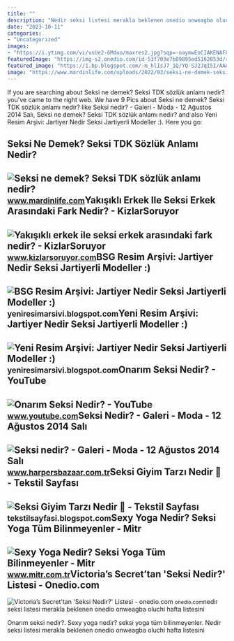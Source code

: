 ```yaml
---
title: ""
description: "Nedir seksi listesi merakla beklenen onedio onweagba oluchi hafta listesini"
date: "2023-10-11"
categories:
- "Uncategorized"
images:
- "https://i.ytimg.com/vi/vsUe2-6Mduo/maxres2.jpg?sqp=-oaymwEoCIAKENAF8quKqQMcGADwAQH4AbYIgAKAD4oCDAgAEAEYZSBXKEswDw==&amp;rs=AOn4CLCTKhW5aOp979ebjA6SE5pK8c7L2A"
featuredImage: "https://img-s2.onedio.com/id-53f703e7b89895ed5162853d/rev-0/bound/w-800/s-46cf6f977428fa300335562e1845a49cbd138497.jpg"
featured_image: "https://1.bp.blogspot.com/-m_hlIsJ7_1Q/YQ-SJ2JqI5I/AAAAAAAAJZc/AcRdpBq0uC8CKTNZbAzm9Wp6H0G-29_AwCLcBGAsYHQ/s1999/seksi-tarz-nedir.jpg"
image: "https://www.mardinlife.com/uploads/2022/03/seksi-ne-demek-seksi-tdk-sozluk-anlami-nedir-170239.jpg"
---
```


If you are searching about Seksi ne demek? Seksi TDK sözlük anlamı nedir? you've came to the right web. We have 9 Pics about Seksi ne demek? Seksi TDK sözlük anlamı nedir? like Seksi nedir? - Galeri - Moda - 12 Ağustos 2014 Salı, Seksi ne demek? Seksi TDK sözlük anlamı nedir? and also Yeni Resim Arşivi: Jartiyer Nedir Seksi Jartiyerli Modeller :). Here you go:

Seksi Ne Demek? Seksi TDK Sözlük Anlamı Nedir?
----------------------------------------------

 ![Seksi ne demek? Seksi TDK sözlük anlamı nedir?](https://www.mardinlife.com/uploads/2022/03/seksi-ne-demek-seksi-tdk-sozluk-anlami-nedir-170239.jpg) <small>www.mardinlife.com</small>Yakışıklı Erkek Ile Seksi Erkek Arasındaki Fark Nedir? - KizlarSoruyor
----------------------------------------------------------------------

 ![Yakışıklı erkek ile seksi erkek arasındaki fark nedir? - KizlarSoruyor](https://cf.kizlarsoruyor.com/q7994842/0b216c4c-4bf0-4f1c-99c3-3d36c9d71b2f.jpg) <small>www.kizlarsoruyor.com</small>BSG Resim Arşivi: Jartiyer Nedir Seksi Jartiyerli Modeller :)
-------------------------------------------------------------

 ![BSG Resim Arşivi: Jartiyer Nedir Seksi Jartiyerli Modeller :)](https://4.bp.blogspot.com/-ktwiQUdMK0c/WJb7Ec7T_oI/AAAAAAAALo4/4UIP6CCx0ekVWcI4gUeXZLaS0nJZj3GhQCLcB/s640/bsg-jartiyer-kizlar-jartiyerli-bayan-sexy-seks-seksi-jartiyerliler-kadin-ic-giyim-fantezi-fantazi%2B%252852%2529.jpg) <small>yeniresimarsivi.blogspot.com</small>Yeni Resim Arşivi: Jartiyer Nedir Seksi Jartiyerli Modeller :)
--------------------------------------------------------------

 ![Yeni Resim Arşivi: Jartiyer Nedir Seksi Jartiyerli Modeller :)](https://4.bp.blogspot.com/-bpH6he_raso/Vz9-_-64XuI/AAAAAAAAA0Q/sVEPs6O34OcBpDYuJ5dvmkNVeA-Z_bF4wCLcB/s1600/0037620_nurteks-2425-dolgulu-jartiyer-takim.jpeg) <small>yeniresimarsivi.blogspot.com</small>Onarım Seksi Nedir? - YouTube
-----------------------------

 ![Onarım Seksi Nedir? - YouTube](https://i.ytimg.com/vi/vsUe2-6Mduo/maxres2.jpg?sqp=-oaymwEoCIAKENAF8quKqQMcGADwAQH4AbYIgAKAD4oCDAgAEAEYZSBXKEswDw==&rs=AOn4CLCTKhW5aOp979ebjA6SE5pK8c7L2A) <small>www.youtube.com</small>Seksi Nedir? - Galeri - Moda - 12 Ağustos 2014 Salı
---------------------------------------------------

 ![Seksi nedir? - Galeri - Moda - 12 Ağustos 2014 Salı](https://ia.tmgrup.com.tr/72d5a7/0/0/0/0/0/0?u=http://i.tmgrup.com.tr/cr/galeri/moda/seksi-nedir/bordo_tisort_sutyeni_122_tl.jpg&mw=750) <small>www.harpersbazaar.com.tr</small>Seksi Giyim Tarzı Nedir 💅 - Tekstil Sayfası
-------------------------------------------

 ![Seksi Giyim Tarzı Nedir 💅 - Tekstil Sayfası](https://1.bp.blogspot.com/-m_hlIsJ7_1Q/YQ-SJ2JqI5I/AAAAAAAAJZc/AcRdpBq0uC8CKTNZbAzm9Wp6H0G-29_AwCLcBGAsYHQ/s1999/seksi-tarz-nedir.jpg) <small>tekstilsayfasi.blogspot.com</small>Sexy Yoga Nedir? Seksi Yoga Tüm Bilinmeyenler - Mitr
----------------------------------------------------

 ![Sexy Yoga Nedir? Seksi Yoga Tüm Bilinmeyenler - Mitr](https://mitr.com.tr/wp-content/uploads/2022/11/sexy-yoga-nedir3_blog_g30_1200x801_ldsCTqnp.jpg) <small>www.mitr.com.tr</small>Victoria’s Secret’tan 'Seksi Nedir?' Listesi - Onedio.com
---------------------------------------------------------

 ![Victoria’s Secret’tan 'Seksi Nedir?' Listesi - onedio.com](https://img-s2.onedio.com/id-53f703e7b89895ed5162853d/rev-0/bound/w-800/s-46cf6f977428fa300335562e1845a49cbd138497.jpg) <small>onedio.com</small>nedir seksi listesi merakla beklenen onedio onweagba oluchi hafta listesini

Onarım seksi nedir?. Sexy yoga nedir? seksi yoga tüm bilinmeyenler. Nedir seksi listesi merakla beklenen onedio onweagba oluchi hafta listesini
